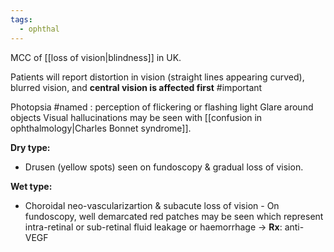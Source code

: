 ```yaml
---
tags:
  - ophthal
---
```

MCC of [[loss of vision|blindness]] in UK.

Patients will report distortion in vision (straight lines appearing curved), blurred vision, and **central vision is affected first** #important 

Photopsia #named : perception of flickering or flashing light
Glare around objects
Visual hallucinations may be seen with [[confusion in ophthalmology|Charles Bonnet syndrome]]. 

**Dry type:**
- Drusen (yellow spots) seen on fundoscopy & gradual loss of vision.

**Wet type:**
- Choroidal neo-vascularizartion & subacute loss of vision - On fundoscopy, well demarcated red patches may be seen which represent intra-retinal or sub-retinal fluid leakage or haemorrhage -> **Rx**: anti-VEGF